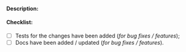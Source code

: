 #### Description:
<!-- Thank you for considering to contribute. 
Please provide a description below. -->


#### Checklist:
<!-- Don't delete these items! For completed items, change [ ] to [x]. -->

- [ ] Tests for the changes have been added (_for bug fixes / features_);
- [ ] Docs have been added / updated (_for bug fixes / features_).

<!-- NOTE: these things are not required to open a PR and can be done afterwards / while the PR is open. -->

<!-- If this PR fixes or closes an issue, reference it here. -->
<!-- Closes #000 -->
